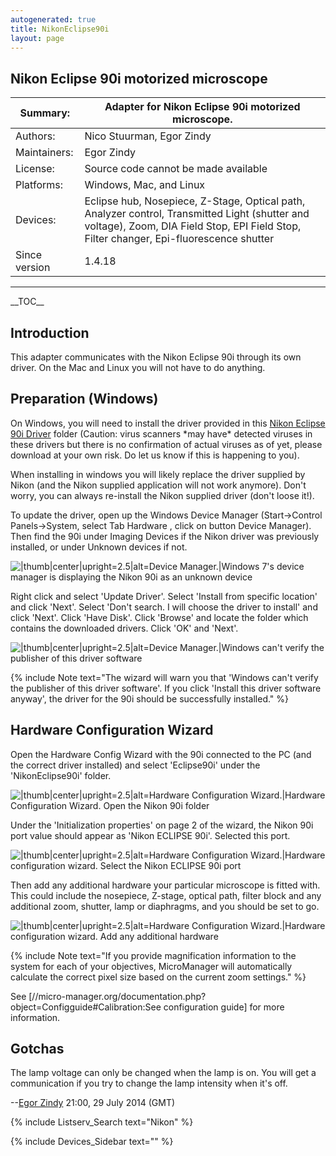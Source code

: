 ```yaml
---
autogenerated: true
title: NikonEclipse90i
layout: page
---
```


## Nikon Eclipse 90i motorized microscope

| Summary:      | Adapter for Nikon Eclipse 90i motorized microscope.                                                                                                                                      |
| ------------- | ---------------------------------------------------------------------------------------------------------------------------------------------------------------------------------------- |
| Authors:      | Nico Stuurman, Egor Zindy                                                                                                                                                                |
| Maintainers:  | Egor Zindy                                                                                                                                                                               |
| License:      | Source code cannot be made available                                                                                                                                                     |
| Platforms:    | Windows, Mac, and Linux                                                                                                                                                                  |
| Devices:      | Eclipse hub, Nosepiece, Z-Stage, Optical path, Analyzer control, Transmitted Light (shutter and voltage), Zoom, DIA Field Stop, EPI Field Stop, Filter changer, Epi-fluorescence shutter |
| Since version | 1.4.18                                                                                                                                                                                   |

-----

\_\_TOC\_\_

## Introduction

This adapter communicates with the Nikon Eclipse 90i through its own
driver. On the Mac and Linux you will not have to do anything.

## Preparation (Windows)

On Windows, you will need to install the driver provided in this [Nikon
Eclipse 90i
Driver](http://valelab.ucsf.edu/~MM/drivers/media/NikonEclipse90i.zip) folder
(Caution: virus scanners \*may have\* detected viruses in these drivers
but there is no confirmation of actual viruses as of yet, please
download at your own risk. Do let us know if this is happening to you).

When installing in windows you will likely replace the driver supplied
by Nikon (and the Nikon supplied application will not work anymore).
Don't worry, you can always re-install the Nikon supplied driver (don't
loose it\!).

To update the driver, open up the Windows Device Manager
(Start-\>Control Panels-\>System, select Tab Hardware , click on button
Device Manager). Then find the 90i under Imaging Devices if the Nikon
driver was previously installed, or under Unknown devices if not.

![|thumb|center|upright=2.5|alt=Device Manager.|Windows 7's device
manager is displaying the Nikon 90i as an unknown
device](media/Device_manager_unkown.png
"|thumb|center|upright=2.5|alt=Device Manager.|Windows 7's device manager is displaying the Nikon 90i as an unknown device")

Right click and select 'Update Driver'. Select 'Install from specific
location' and click 'Next'. Select 'Don't search. I will choose the
driver to install' and click 'Next'. Click 'Have Disk'. Click 'Browse'
and locate the folder which contains the downloaded drivers. Click 'OK'
and 'Next'.

![|thumb|center|upright=2.5|alt=Device Manager.|Windows can't verify the
publisher of this driver software](media/Driver_warning_90i.png
"|thumb|center|upright=2.5|alt=Device Manager.|Windows can't verify the publisher of this driver software")

{% include Note text="The wizard will warn you that 'Windows can't verify the publisher of this driver software'. If you click 'Install this driver software anyway', the driver for the 90i should be successfully installed." %}

## Hardware Configuration Wizard

Open the Hardware Config Wizard with the 90i connected to the PC (and
the correct driver installed) and select 'Eclipse90i' under the
'NikonEclipse90i' folder.

![|thumb|center|upright=2.5|alt=Hardware Configuration Wizard.|Hardware
Configuration Wizard. Open the Nikon 90i
folder](media/Hardware_wizard_90i_1.png
"|thumb|center|upright=2.5|alt=Hardware Configuration Wizard.|Hardware Configuration Wizard. Open the Nikon 90i folder")

Under the 'Initialization properties' on page 2 of the wizard, the Nikon
90i port value should appear as 'Nikon ECLIPSE 90i'. Selected this port.

![|thumb|center|upright=2.5|alt=Hardware Configuration Wizard.|Hardware
configuration wizard. Select the Nikon ECLIPSE 90i
port](media/Hardware_wizard_90i_2.png
"|thumb|center|upright=2.5|alt=Hardware Configuration Wizard.|Hardware configuration wizard. Select the Nikon ECLIPSE 90i port")

Then add any additional hardware your particular microscope is fitted
with. This could include the nosepiece, Z-stage, optical path, filter
block and any additional zoom, shutter, lamp or diaphragms, and you
should be set to go.

![|thumb|center|upright=2.5|alt=Hardware Configuration Wizard.|Hardware
configuration wizard. Add any additional
hardware](media/Hardware_wizard_90i_3.png
"|thumb|center|upright=2.5|alt=Hardware Configuration Wizard.|Hardware configuration wizard. Add any additional hardware")

{% include Note text="If you provide magnification information to the system for each of your objectives, MicroManager will automatically calculate the correct pixel size based on the current zoom settings." %}

See
\[//micro-manager.org/documentation.php?object=Configguide\#Calibration:See
configuration guide\] for more information.

## Gotchas

The lamp voltage can only be changed when the lamp is on. You will get a
communication if you try to change the lamp intensity when it's off.

\--[Egor Zindy](User:Zindy "wikilink") 21:00, 29 July 2014 (GMT)

{% include Listserv_Search text="Nikon" %}

{% include Devices_Sidebar text="" %}
